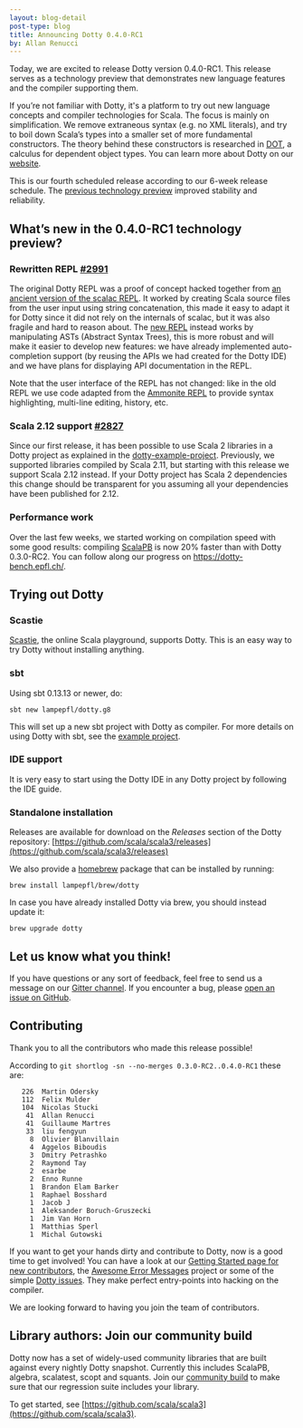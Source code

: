 ```yaml
---
layout: blog-detail
post-type: blog
title: Announcing Dotty 0.4.0-RC1
by: Allan Renucci
---
```


Today, we are excited to release Dotty version 0.4.0-RC1. This release
serves as a technology preview that demonstrates new language features
and the compiler supporting them.

If you’re not familiar with Dotty, it's a platform to try out new language concepts and compiler
technologies for Scala. The focus is mainly on simplification. We remove extraneous syntax
(e.g. no XML literals), and try to boil down Scala’s types into a smaller set of more fundamental
constructors. The theory behind these constructors is researched in
[DOT](https://infoscience.epfl.ch/record/215280), a calculus for dependent object types.
You can learn more about Dotty on our [website](https://dotty.epfl.ch).

<!--more-->

This is our fourth scheduled release according to our 6-week release schedule.
The [previous technology preview](/blog/2017/09/07/third-dotty-milestone-release.html) improved
stability and reliability.

## What’s new in the 0.4.0-RC1 technology preview?

### Rewritten REPL [#2991](https://github.com/scala/scala3/pull/2991)
The original Dotty REPL was a proof of concept hacked together
from
[an ancient version of the scalac REPL](https://github.com/scala/scala3/pull/1082#issuecomment-183905504).
It worked by creating Scala source files from the user input using string
concatenation, this made it easy to adapt it for Dotty since it did not rely on
the internals of scalac, but it was also fragile and hard to reason about.
The [new REPL](https://github.com/scala/scala3/pull/2991) instead works by
manipulating ASTs (Abstract Syntax Trees), this is more robust and will make it
easier to develop new features: we have already implemented auto-completion
support (by reusing the APIs we had created for
the Dotty IDE) and we have
plans for displaying API documentation in the REPL.

Note that the user interface of the REPL has not changed: like in the old REPL
we use code adapted from the [Ammonite REPL](https://ammonite.io/#Ammonite-REPL)
to provide syntax highlighting, multi-line editing, history, etc.

### Scala 2.12 support [#2827](https://github.com/scala/scala3/pull/2827)
Since our first release, it has been possible to use Scala 2 libraries in a
Dotty project as explained in the
[dotty-example-project](https://github.com/smarter/dotty-example-project#getting-your-project-to-compile-with-dotty).
Previously, we supported libraries compiled by Scala 2.11, but starting with this
release we support Scala 2.12 instead. If your Dotty project has Scala 2
dependencies this change should be transparent for you assuming all your
dependencies have been published for 2.12.

### Performance work
Over the last few weeks, we started working on compilation speed with some good results:
compiling [ScalaPB](https://github.com/dotty-staging/scalapb) is now 20% faster
than with Dotty 0.3.0-RC2. You can follow along our progress on
https://dotty-bench.epfl.ch/.


## Trying out Dotty
### Scastie
[Scastie], the online Scala playground, supports Dotty.
This is an easy way to try Dotty without installing anything.

### sbt
Using sbt 0.13.13 or newer, do:

```
sbt new lampepfl/dotty.g8
```

This will set up a new sbt project with Dotty as compiler. For more details on
using Dotty with sbt, see the
[example project](https://github.com/lampepfl/dotty-example-project).

### IDE support
It is very easy to start using the Dotty IDE in any Dotty project by following
the IDE guide.


### Standalone installation
Releases are available for download on the _Releases_
section of the Dotty repository:
[https://github.com/scala/scala3/releases](https://github.com/scala/scala3/releases)

We also provide a [homebrew](https://brew.sh/) package that can be installed by running:

```
brew install lampepfl/brew/dotty
```

In case you have already installed Dotty via brew, you should instead update it:

```
brew upgrade dotty
```

## Let us know what you think!
If you have questions or any sort of feedback, feel free to send us a message on our
[Gitter channel](https://gitter.im/lampepfl/dotty). If you encounter a bug, please
[open an issue on GitHub](https://github.com/scala/scala3/issues/new).

## Contributing
Thank you to all the contributors who made this release possible!

According to `git shortlog -sn --no-merges 0.3.0-RC2..0.4.0-RC1` these are:

```
   226  Martin Odersky
   112  Felix Mulder
   104  Nicolas Stucki
    41  Allan Renucci
    41  Guillaume Martres
    33  liu fengyun
     8  Olivier Blanvillain
     4  Aggelos Biboudis
     3  Dmitry Petrashko
     2  Raymond Tay
     2  esarbe
     2  Enno Runne
     1  Brandon Elam Barker
     1  Raphael Bosshard
     1  Jacob J
     1  Aleksander Boruch-Gruszecki
     1  Jim Van Horn
     1  Matthias Sperl
     1  Michal Gutowski
```

If you want to get your hands dirty and contribute to Dotty, now is a good time to get involved!
You can have a look at our [Getting Started page for new contributors](https://dotty.epfl.ch/docs/contributing/getting-started.html),
the [Awesome Error Messages](https://scala-lang.org/blog/2016/10/14/dotty-errors.html) project or some of
the simple [Dotty issues](https://github.com/scala/scala3/issues?q=is%3Aissue+is%3Aopen+label%3Aexp%3Anovice).
They make perfect entry-points into hacking on the compiler.

We are looking forward to having you join the team of contributors.

## Library authors: Join our community build
Dotty now has a set of widely-used community libraries that are built against every nightly Dotty
snapshot. Currently this includes ScalaPB, algebra, scalatest, scopt and squants.
Join our [community build](https://github.com/lampepfl/dotty-community-build)
to make sure that our regression suite includes your library.

To get started, see [https://github.com/scala/scala3](https://github.com/scala/scala3).


[Scastie]: https://scastie.scala-lang.org/?target=dotty

[@odersky]: https://github.com/odersky
[@DarkDimius]: https://github.com/DarkDimius
[@smarter]: https://github.com/smarter
[@felixmulder]: https://github.com/felixmulder
[@nicolasstucki]: https://github.com/nicolasstucki
[@liufengyun]: https://github.com/liufengyun
[@OlivierBlanvillain]: https://github.com/OlivierBlanvillain
[@biboudis]: https://github.com/biboudis
[@allanrenucci]: https://github.com/allanrenucci
